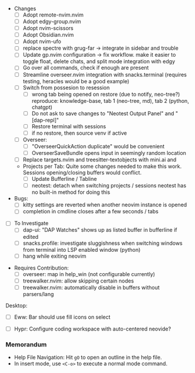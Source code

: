 - Changes
    - [ ] Adopt remote-nvim.nvim
    - [ ] Adopt edgy-group.nvim
    - [ ] Adopt nvim-scissors
    - [ ] Adopt Obsidian.nvim
    - [ ] Adopt nvim-ufo
    - [ ] replace spectre with grug-far -> integrate in sidebar and trouble
    - [ ] Update gp.nvim configuration -> fix workflow. make it easier to toggle
      float, delete chats, and split mode integration with edgy
    - [ ] Go over all commands, check if enough are present
    - [ ] Streamline overseer.nvim integration with snacks.terminal (requires testing, heracles would be a good example)
    - [ ] Switch from possesion to resession
        - [ ] wrong tab being opened on restore (due to notify, neo-tree?)
            reproduce: knowledge-base, tab 1 (neo-tree, md), tab 2 (python, chatgpt)
        - [ ] Do not ask to save changes to "Neotest Output Panel" and "[dap-repl]"
        - [ ] Restore terminal with sessions
        - [ ] if no restore, then source venv if active
    - [ ] Overseer:
        - [ ] "OverseerQuickAction duplicate" would be convenient
        - [ ] OverseerSaveBundle opens input in seemingly random location
    - [ ] Replace targets.nvim and treesitter-textobjects with mini.ai and <swap plugin>

    - Projects per Tab:
    Quite some changes needed to make this work. Sessions opening/closing
    buffers would conflict.
        - [ ] Update Bufferline / Tabline
        - [ ] neotest: detach when switching projects / sessions
                neotest has no built-in method for doing this
- Bugs:
    - [ ] kitty settings are reverted when another neovim instance is opened
    - [ ] completion in cmdline closes after a few seconds / tabs

- [ ] To Investigate
    - [ ] dap-ui: "DAP Watches" shows up as listed buffer in bufferline if edited
    - [ ] snacks.profile: investigate sluggishness when switching windows from
      terminal into LSP enabled window (python)
    - [ ] hang while exiting neovim
- Requires Contribution:
    - [ ] overseer: map <esc> in help_win (not configurable currently)
    - [ ] treewalker.nvim: allow skipping certain nodes
    - [ ] treewalker.nvim: automatically disable in buffers without parsers/lang

Desktop:
- [ ] Eww: Bar should use fill icons on select
- [ ] Hypr: Configure coding workspace with auto-centered neovide?


### Memorandum
- Help File Navigation: Hit `gO` to open an outline in the help file.
- In insert mode, use `<C-o>` to execute a normal mode command.

